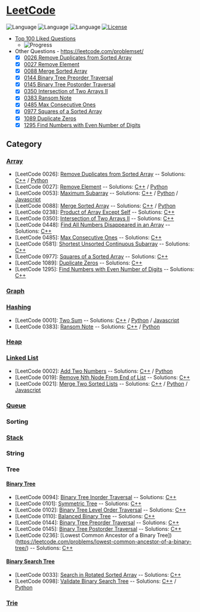 # [LeetCode](https://leetcode.com/problemset/algorithms/)
![Language](https://img.shields.io/badge/Language-C++%2011-yellow) ![Language](https://img.shields.io/badge/Language-JavaScript-yellow) ![Language](https://img.shields.io/badge/Language-Python-yellow) [![License](https://img.shields.io/badge/License-MIT-blue.svg)](./LICENSE)
* [Top 100 Liked Questions](https://leetcode.com/problemset/top-100-liked-questions/)
  - ![Progress](https://img.shields.io/badge/Progress-49%20%2F%20100-ff69b4.svg)
* Other Questions - https://leetcode.com/problemset/
  - [x] [0026 Remove Duplicates from Sorted Array](https://leetcode.com/problems/remove-duplicates-from-sorted-array/)
  - [x] [0027 Remove Element](https://leetcode.com/problems/remove-element/)
  - [x] [0088 Merge Sorted Array](https://leetcode.com/problems/merge-sorted-array/)
  - [x] [0144 Binary Tree Preorder Traversal](https://leetcode.com/problems/binary-tree-preorder-traversal/)
  - [x] [0145 Binary Tree Postorder Traversal](https://leetcode.com/problems/binary-tree-postorder-traversal/)
  - [x] [0350 Intersection of Two Arrays II](https://leetcode.com/problems/intersection-of-two-arrays-ii/)
  - [x] [0383 Ransom Note](https://leetcode.com/problems/ransom-note/)
  - [x] [0485 Max Consecutive Ones](https://leetcode.com/problems/max-consecutive-ones/)
  - [x] [0977 Squares of a Sorted Array](https://leetcode.com/problems/squares-of-a-sorted-array/)
  - [x] [1089 Duplicate Zeros](https://leetcode.com/problems/duplicate-zeros/)
  - [x] [1295 Find Numbers with Even Number of Digits](https://leetcode.com/problems/find-numbers-with-even-number-of-digits/)

## Category
### [Array](https://tech.jocodoma.com/2019/08/11/Overview-of-Data-Structures/#Array)
* [LeetCode 0026]: [Remove Duplicates from Sorted Array](https://leetcode.com/problems/remove-duplicates-from-sorted-array/) -- Solutions: [C++](Problems/0026_Remove_Duplicates_from_Sorted_Array/remove_duplicates_from_sorted_array.cpp) / [Python](Problems/0026_Remove_Duplicates_from_Sorted_Array/remove_duplicates_from_sorted_array.py)
* [LeetCode 0027]: [Remove Element](https://leetcode.com/problems/remove-element/) -- Solutions: [C++](Problems/0027_Remove_Element/remove_element.cpp) / [Python](Problems/0027_Remove_Element/remove_element.py)
* [LeetCode 0053]: [Maximum Subarray](https://leetcode.com/problems/maximum-subarray/) -- Solutions: [C++](Problems/0053_Maximum_Subarray/maximum_subarray.cpp) / [Python](Problems/0053_Maximum_Subarray/maximum_subarray.py) / [Javascript](Problems/0053_Maximum_Subarray/maximum_subarray.js)
* [LeetCode 0088]: [Merge Sorted Array](https://leetcode.com/problems/merge-sorted-array/) -- Solutions: [C++](Problems/0088_Merge_Sorted_Array/merge_sorted_array.cpp) / [Python](Problems/0088_Merge_Sorted_Array/merge_sorted_array.py)
* [LeetCode 0238]: [Product of Array Except Self](https://leetcode.com/problems/product-of-array-except-self/) -- Solutions: [C++](Problems/0238_Product_of_Array_Except_Self/product_of_array_except_self.cpp)
* [LeetCode 0350]: [Intersection of Two Arrays II](https://leetcode.com/problems/intersection-of-two-arrays-ii/) -- Solutions: [C++](Problems/0350_Intersection_of_Two_Arrays_II/intersection_of_two_arrays_ii.cpp)
* [LeetCode 0448]: [Find All Numbers Disappeared in an Array](https://leetcode.com/problems/find-all-numbers-disappeared-in-an-array/) -- Solutions: [C++](Problems/0448_Find_All_Numbers_Disappeared_in_an_Array/find_all_numbers_disappeared_in_an_array.cpp)
* [LeetCode 0485]: [Max Consecutive Ones](https://leetcode.com/problems/max-consecutive-ones/) -- Solutions: [C++](Problems/0485_Max_Consecutive_Ones/max_consecutive_ones.cpp)
* [LeetCode 0581]: [Shortest Unsorted Continuous Subarray](https://leetcode.com/problems/shortest-unsorted-continuous-subarray/) -- Solutions: [C++](Problems/0581_Shortest_Unsorted_Continuous_Subarray/shortest_unsorted_continuous_subarray.cpp)
* [LeetCode 0977]: [Squares of a Sorted Array](https://leetcode.com/problems/squares-of-a-sorted-array/) -- Solutions: [C++](Problems/0977_Squares_of_a_Sorted_Array/squares_of_a_sorted_array.cpp)
* [LeetCode 1089]: [Duplicate Zeros](https://leetcode.com/problems/find-numbers-with-even-number-of-digits/) -- Solutions: [C++](Problems/1089_Duplicate_Zeros/duplicate_zeros.cpp)
* [LeetCode 1295]: [Find Numbers with Even Number of Digits](https://leetcode.com/problems/find-numbers-with-even-number-of-digits/) -- Solutions: [C++](Problems/1295_Find_Numbers_with_Even_Number_of_Digits/find_numbers_with_even_number_of_digits.cpp)


### [Graph](https://tech.jocodoma.com/2019/08/11/Overview-of-Data-Structures/#Graph)


### [Hashing](https://tech.jocodoma.com/2019/08/11/Overview-of-Data-Structures/#Hashing)
* [LeetCode 0001]: [Two Sum](https://leetcode.com/problems/two-sum/) -- Solutions: [C++](https://github.com/jocodoma/coding-interview-prep/blob/master/LeetCode/Problems/0001_Two_Sum/two_sum.cpp) / [Python](https://github.com/jocodoma/coding-interview-prep/blob/master/LeetCode/Problems/0001_Two_Sum/two_sum.py) / [Javascript](https://github.com/jocodoma/coding-interview-prep/blob/master/LeetCode/Problems/0001_Two_Sum/two_sum.js)
* [LeetCode 0383]: [Ransom Note](https://leetcode.com/problems/ransom-note/) -- Solutions: [C++](Problems/0383_Ransom_Note/ransom_note.cpp) / [Python](Problems/0098_Validate_Binary_Search_Tree/validate_binary_search_tree.py)


### [Heap](https://tech.jocodoma.com/2019/08/11/Overview-of-Data-Structures/#Binary-Heap)


### [Linked List](https://tech.jocodoma.com/2019/08/11/Overview-of-Data-Structures/#Linked-List)
* [LeetCode 0002]: [Add Two Numbers](https://leetcode.com/problems/add-two-numbers/) -- Solutions: [C++](Problems/0002_Add_Two_Numbers/add_two_numbers.cpp) / [Python](Problems/0002_Add_Two_Numbers/add_two_numbers.py)
* [LeetCode 0019]: [Remove Nth Node From End of List](https://leetcode.com/problems/remove-nth-node-from-end-of-list/) -- Solutions: [C++](Problems/0019_Remove_Nth_Node_from_End_of_List/remove_nth_node_from_end_of_list.cpp)
* [LeetCode 0021]: [Merge Two Sorted Lists](https://leetcode.com/problems/merge-two-sorted-lists/) -- Solutions: [C++](Problems/0021_Merge_Two_Sorted_Lists/merge_two_sorted_lists.cpp) / [Python](Problems/0021_Merge_Two_Sorted_Lists/merge_two_sorted_lists.py) / [Javascript](Problems/0021_Merge_Two_Sorted_Lists/merge_two_sorted_lists.js)


### [Queue](https://tech.jocodoma.com/2019/08/11/Overview-of-Data-Structures/#Queue)


### Sorting


### [Stack](https://tech.jocodoma.com/2019/08/11/Overview-of-Data-Structures/#Stack)


### String


### Tree
#### [Binary Tree](https://tech.jocodoma.com/2019/08/11/Overview-of-Data-Structures/#Binary-Tree)
* [LeetCode 0094]: [Binary Tree Inorder Traversal](https://leetcode.com/problems/binary-tree-inorder-traversal/) -- Solutions: [C++](Problems/0094_Binary_Tree_Inorder_Traversal/binary_tree_inorder_traversal.cpp)
* [LeetCode 0101]: [Symmetric Tree](https://leetcode.com/problems/symmetric-tree/) -- Solutions: [C++](https://github.com/jocodoma/coding-interview-prep/blob/master/LeetCode/Problems/0101_Symmetric_Tree/symmetric_tree.cpp)
* [LeetCode 0102]: [Binary Tree Level Order Traversal](https://leetcode.com/problems/binary-tree-level-order-traversal/) -- Solutions: [C++](Problems/0102_Binary_Tree_Level-Order_Traversal/binary_tree_level_order_traversal.cpp)
* [LeetCode 0110]: [Balanced Binary Tree](https://leetcode.com/problems/balanced-binary-tree/) -- Solutions: [C++](Problems/0110_Balanced_Binary_Tree/balanced_binary_tree.cpp)
* [LeetCode 0144]: [Binary Tree Preorder Traversal](https://leetcode.com/problems/binary-tree-preorder-traversal/) -- Solutions: [C++](Problems/0144_Binary_Tree_Preorder_Traversal/binary_tree_preorder_traversal.cpp)
* [LeetCode 0145]: [Binary Tree Postorder Traversal](https://leetcode.com/problems/binary-tree-postorder-traversal/) -- Solutions: [C++](Problems/0145_Binary_Tree_Postorder_Traversal/binary_tree_postorder_traversal.cpp)
* [LeetCode 0236]: [Lowest Common Ancestor of a Binary Tree])(https://leetcode.com/problems/lowest-common-ancestor-of-a-binary-tree/) -- Solutions: [C++](Problems/0236_Lowest_Common_Ancestor_of_a_Binary_Tree/lowest_common_ancestor_of_a_binary_tree.cpp)

#### [Binary Search Tree](https://tech.jocodoma.com/2019/08/11/Overview-of-Data-Structures/#Binary-Search-Tree)
* [LeetCode 0033]: [Search in Rotated Sorted Array](https://leetcode.com/problems/search-in-rotated-sorted-array/) -- Solutions: [C++](Problems/0033_Search_in_Rotated_Sorted_Array/search_in_rotated_sorted_array.cpp)
* [LeetCode 0098]: [Validate Binary Search Tree](https://leetcode.com/problems/validate-binary-search-tree/) -- Solutions: [C++](Problems/0098_Validate_Binary_Search_Tree/validate_binary_search_tree.cpp) / [Python](Problems/0021_Merge_Two_Sorted_Lists/merge_two_sorted_lists.py)


### [Trie](https://tech.jocodoma.com/2019/08/11/Overview-of-Data-Structures/#Trie)
